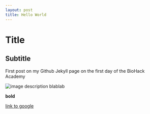 ```yaml
---
layout: post
title: Hello World
---
```


# Title

## Subtitle

First post on my Github Jekyll page on the first day of the BioHack Academy

![image description blablab](http://janinehuizenga.github.io/images/biohack_academy02.jpg)

**bold**

[link to google](www.google.com)
